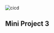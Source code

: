 ![cicd](https://github.com/Lgrella/MiniProject3-CDK-S3/blob/main/.github/workflows/cicd.yml/badge.svg)
## Mini Project 3



